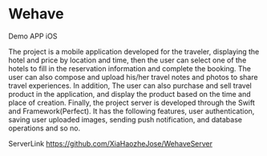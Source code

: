 # Wehave
Demo APP iOS 

The project is a mobile application developed for the traveler, displaying the
hotel and price by location and time, then the user can select one of the hotels to fill
in the reservation information and complete the booking.
The user can also compose and upload his/her travel notes and photos to
share travel experiences. In addition, The user can also purchase and sell travel
product in the application, and display the product based on the time and place of
creation.
Finally, the project server is developed through the Swift and
Framework(Perfect). It has the following features, user authentication, saving user
uploaded images, sending push notification, and database operations and so no.

ServerLink https://github.com/XiaHaozheJose/WehaveServer
